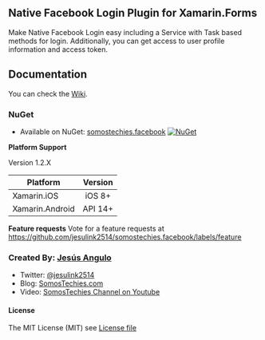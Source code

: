 ## Native Facebook Login Plugin for Xamarin.Forms
Make Native Facebook Login easy including a Service with Task based methods for login. Additionally, you can get access to user profile information and access token.

## Documentation

You can check the [Wiki](https://github.com/jesulink2514/somostechies.facebook/wiki).

### NuGet
* Available on NuGet: [somostechies.facebook](http://www.nuget.org/packages/Xam.Plugin.Geolocator) [![NuGet](https://img.shields.io/nuget/v/somostechies.facebook.svg?label=NuGet)](https://www.nuget.org/packages/somostechies.facebook/)

**Platform Support**

Version 1.2.X

|Platform|Version|
| ------------------- |  :------------------: |
|Xamarin.iOS|iOS 8+|
|Xamarin.Android|API 14+|

**Feature requests**
Vote for a feature requests at
https://github.com/jesulink2514/somostechies.facebook/labels/feature

### Created By: [Jesús Angulo](http://twitter.com/jesulink2514)
* Twitter: [@jesulink2514](http://twitter.com/jesulink2514)
* Blog: [SomosTechies.com](https://somostechies.com)
* Video: [SomosTechies Channel on Youtube](https://www.youtube.com/channel/UCnqaA_ArZIT0nytKMAiurzw) 

#### License
The MIT License (MIT) see [License file](LICENSE)
